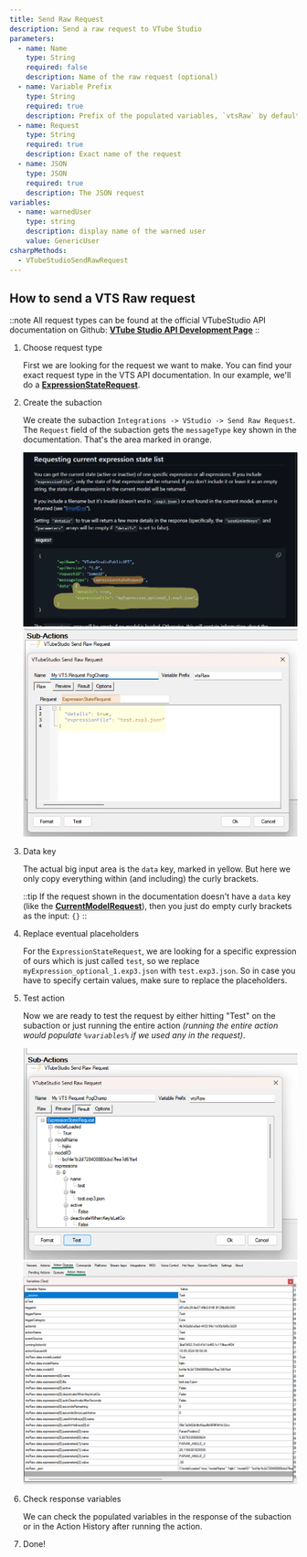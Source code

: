 ```yaml
---
title: Send Raw Request
description: Send a raw request to VTube Studio
parameters:
  - name: Name
    type: String
    required: false
    description: Name of the raw request (optional)
  - name: Variable Prefix
    type: String
    required: true
    description: Prefix of the populated variables, `vtsRaw` by default. For example `vtsRaw.data.modelName`
  - name: Request
    type: String
    required: true
    description: Exact name of the request
  - name: JSON
    type: JSON
    required: true
    description: The JSON request
variables:
  - name: warnedUser
    type: string
    description: display name of the warned user
    value: GenericUser
csharpMethods:
  - VTubeStudioSendRawRequest
---
```


## How to send a VTS Raw request

::note
All request types can be found at the official VTubeStudio API documentation on Github: [**VTube Studio API Development Page**](https://github.com/DenchiSoft/VTubeStudio?tab=readme-ov-file#contents)
::

1. Choose request type

    First we are looking for the request we want to make. You can find your exact request type in the VTS API documentation. In our example, we'll do a [**ExpressionStateRequest**](https://github.com/DenchiSoft/VTubeStudio?tab=readme-ov-file#requesting-current-expression-state-list).

2. Create the subaction

    We create the subaction `Integrations -> VStudio -> Send Raw Request`. The `Request` field of the subaction gets the `messageType` key shown in the documentation. That's the area marked in orange.

    ![VTS Raw Example Request](assets/vts-raw-example-3-docs.png)
    ![VTS Raw Example Request](assets/vts-raw-example-3.png)

3. Data key

    The actual big input area is the `data` key, marked in yellow. But here we only copy everything within (and including) the curly brackets.

    ::tip
    If the request shown in the documentation doesn't have a `data` key (like the [**CurrentModelRequest**](https://github.com/DenchiSoft/VTubeStudio?tab=readme-ov-file#getting-the-currently-loaded-model)), then you just do empty curly brackets as the input: `{}`
    ::

4. Replace eventual placeholders

    For the `ExpressionStateRequest`, we are looking for a specific expression of ours which is just called `test`, so we replace `myExpression_optional_1.exp3.json` with `test.exp3.json`. So in case you have to specify certain values, make sure to replace the placeholders.

5. Test action

    Now we are ready to test the request by either hitting "Test" on the subaction or just running the entire action *(running the entire action would populate `%variables%` if we used any in the request)*.

    ![VTS Raw Example Request](assets/vts-raw-example-4.png)
    ![VTS Raw Example Request](assets/vts-raw-example-5.png)

6. Check response variables

    We can check the populated variables in the response of the subaction or in the Action History after running the action.

7. Done!
